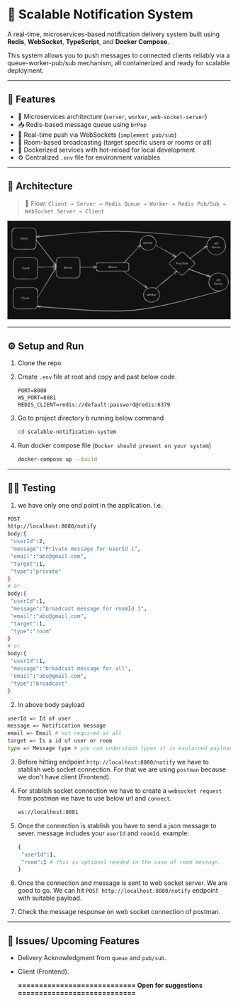 # 📡 Scalable Notification System

A real-time, microservices-based notification delivery system built using **Redis**, **WebSocket**, **TypeScript**, and **Docker Compose**.

This system allows you to push messages to connected clients reliably via a queue-worker-pub/sub mechanism, all containerized and ready for scalable deployment.

---

## 🧩 Features

- 🧱 Microservices architecture (`server`, `worker`, `web-socket-server`)
- 📥 Redis-based message queue using `brPop`
- 📡 Real-time push via WebSockets (`implement pub/sub`)
- 🧠 Room-based broadcasting (target specific users or rooms or all)
- 🐳 Dockerized services with hot-reload for local development
- ⚙️ Centralized `.env` file for environment variables

---

## 🧭 Architecture

> 📌 Flow: `Client → Server → Redis Queue → Worker → Redis Pub/Sub → WebSocket Server → Client`

![Architecture](./docs/system-architecture.png)

---

## ⚙️ Setup and Run

1. Clone the repo
2. Create `.env` file at root and copy and past below code.

   ```env
   PORT=8080
   WS_PORT=8081
   REDIS_CLIENT=redis://default:password@redis:6379
   ```

3. Go to project directory b running below command

   ```bash
   cd scalable-notification-system
   ```

4. Run docker compose file (`Docker should present on your system`)
   ```bash
   docker-compose up --build
   ```

---

## 🧑‍💻 Testing

1.  we have only one end point in the application. i.e.

```bash
POST
http://localhost:8080/notify
body:{
 "userId":2,
 "message":"Private message for userId 1",
 "email":"abc@gmail.com",
 "target":1,
 "type":"private"
}
# or
body:{
 "userId":1,
 "message":"broadcast message for roomId 1",
 "email":"abc@gmail.com",
 "target":1,
 "type":"room"
}
# or
body:{
 "userId":1,
 "message":"broadcast message for all",
 "email":"abc@gmail.com",
 "type":"broadcast"
}
```

2.  In above body payload

```bash
userId => Id of user
message => Notification message
email => Email # not required at all
target => Is a id of user or room
type => Message type # you can understand types it is explained payload message.
```

3. Before hitting endpoint `http://localhost:8080/notify` we have to stablish web socket connection. For that we are using `postman` because we don't have client (Frontend).

4. For stablish socket connection we have to create a `websocket request` from postman we have to use below url and `connect`.

   ```bash
   ws://localhost:8081
   ```

5. Once the connection is stablish you have to send a json message to sever. message includes your `userId` and `roomId`. example:

   ```bash
   {
    "userId":1,
    "room":1 # this is optional needed in the case of room message.
   }
   ```

6. Once the connection and message is sent to web socket server. We are good to go. We can hit `POST http://localhost:8080/notify` endpoint with suitable payload.

7. Check the message response on web socket connection of postman.

---

## 🐞 Issues/ Upcoming Features

- Delivery Acknowledgment from `queue` and `pub/sub`.
- Client (Frontend).

  **============================ Open for suggestions ============================**

